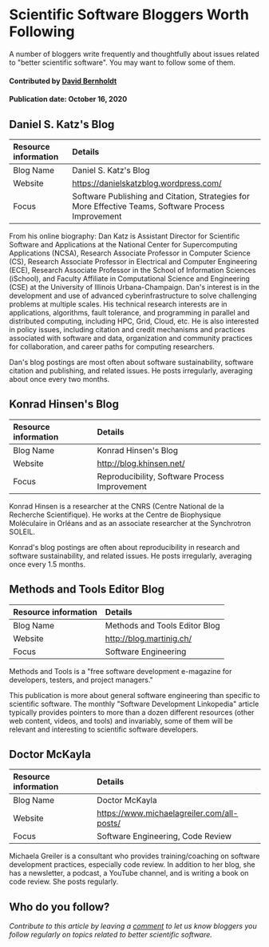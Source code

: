 # Scientific Software Bloggers Worth Following

<!--- deck text start --->
A number of bloggers write frequently and thoughtfully about issues related to "better scientific software".  You may want to follow some of them.
<!--- deck text end --->

#### Contributed by [David Bernholdt](http://github.com/bernhold "David Bernholdt")
#### Publication date: October 16, 2020 

## Daniel S. Katz's Blog
Resource information | Details
:--- | :--- 
Blog Name | Daniel S. Katz's Blog
Website | https://danielskatzblog.wordpress.com/
Focus | Software Publishing and Citation, Strategies for More Effective Teams, Software Process Improvement

From his online biography: Dan Katz is Assistant Director for Scientific Software and Applications at the National Center for Supercomputing Applications (NCSA), Research Associate Professor in Computer Science (CS), Research Associate Professor in Electrical and Computer Engineering (ECE), Research Associate Professor in the School of Information Sciences (iSchool), and Faculty Affiliate in Computational Science and Engineering (CSE) at the University of Illinois Urbana-Champaign. Dan's interest is in the development and use of advanced cyberinfrastructure to solve challenging problems at multiple scales. His technical research interests are in applications, algorithms, fault tolerance, and programming in parallel and distributed computing, including HPC, Grid, Cloud, etc. He is also interested in policy issues, including citation and credit mechanisms and practices associated with software and data, organization and community practices for collaboration, and career paths for computing researchers.

Dan's blog postings are most often about software sustainability, software citation and publishing, and related issues.  He posts irregularly, averaging about once every two months.

## Konrad Hinsen's Blog
Resource information | Details
:--- | :--- 
Blog Name | Konrad Hinsen's Blog
Website | http://blog.khinsen.net/
Focus | Reproducibility, Software Process Improvement

Konrad Hinsen is a researcher at the CNRS (Centre National de la Recherche Scientifique). He works at the Centre de Biophysique Moléculaire in Orléans and as an associate researcher at the Synchrotron SOLEIL.

Konrad's blog postings are often about reproducibility in research and software sustainability, and related issues.  He posts irregularly, averaging once every 1.5 months.

## Methods and Tools Editor Blog
Resource information | Details
:--- | :--- 
Blog Name | Methods and Tools Editor Blog
Website | http://blog.martinig.ch/
Focus | Software Engineering

Methods and Tools is a "free software development e-magazine for developers, testers, and project managers."

This publication is more about general software engineering than specific to scientific software. The monthly "Software Development Linkopedia" article typically provides pointers to more than a dozen different resources (other web content, videos, and tools) and invariably, some of them will be relevant and interesting to scientific software developers.

## Doctor McKayla
Resource information | Details
:--- | :--- 
Blog Name | Doctor McKayla
Website | https://www.michaelagreiler.com/all-posts/
Focus | Software Engineering, Code Review

Michaela Greiler is a consultant who provides training/coaching on software development practices, especially code review.  In addition to her blog, she has a newsletter, a podcast, a YouTube channel, and is writing a book on code review.  She posts regularly.

## Who do you follow?
*Contribute to this article by leaving a [comment](https://bssw.io/contact) to let us know bloggers you follow regularly on topics related to better scientific software.*

<!---
Publish: preview
Topics: online learning, software publishing and citation, strategies for more effective teams, software process improvement, reproducibility, software engineering
Tags: website
Level: 2
Prerequisites: defaults
Aggregate: none
--->
